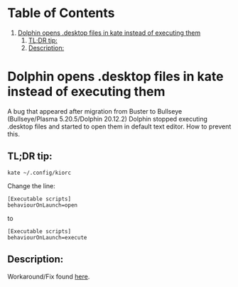 
# Table of Contents

1.  [Dolphin opens .desktop files in kate instead of executing them](#2022-09-06-dolphin-opens-.desktop-files-in-kate)
    1.  [TL;DR tip:](#tldr-tip)
    2.  [Description:](#description)



<a id="2022-09-06-dolphin-opens-.desktop-files-in-kate"></a>

# Dolphin opens .desktop files in kate instead of executing them

A bug that appeared after migration from Buster to Bullseye (Bullseye/Plasma 5.20.5/Dolphin 20.12.2)
Dolphin stopped executing .desktop files and started to open them in default text editor.
How to prevent this.


<a id="tldr-tip"></a>

## TL;DR tip:

    kate ~/.config/kiorc

Change the line:

    [Executable scripts]
    behaviourOnLaunch=open

to

    [Executable scripts]
    behaviourOnLaunch=execute


<a id="description"></a>

## Description:

Workaround/Fix found
[here](https://askubuntu.com/questions/513459/desktop-files-opening-in-kate/894380#894380).


